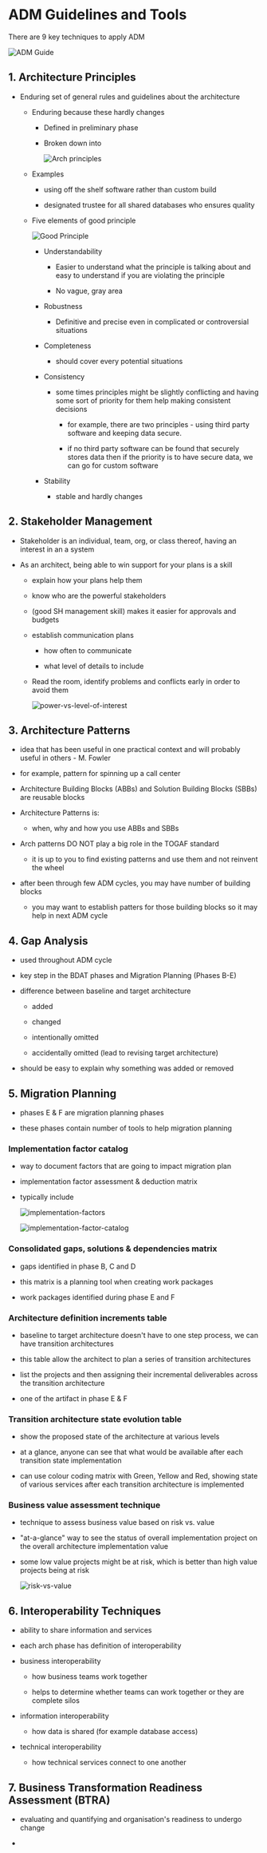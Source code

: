 # ADM Guidelines and Tools

There are 9 key techniques to apply ADM

![ADM Guide](./img/adm-guidelines-techiniques.excalidraw.png)

## 1. Architecture Principles

* Enduring set of general rules and guidelines about the architecture

  * Enduring because these hardly changes

    * Defined in preliminary phase

    * Broken down into

        ![Arch principles](./img/arch-principles.excalidraw.png)

  * Examples

    * using off the shelf software rather than custom build

    * designated trustee for all shared databases who ensures quality

  * Five elements of good principle

       ![Good Principle](./img//good-principle.excalidraw.png)

    * Understandability

      * Easier to understand what the principle is talking about and easy to understand if you are violating the principle

      * No vague, gray area

    * Robustness

      * Definitive and precise even in complicated or controversial situations

    * Completeness

      * should cover every potential situations

    * Consistency

      * some times principles might be slightly conflicting and having some sort of priority for them help making consistent decisions

        * for example, there are two principles - using third party software and keeping data secure.

        * if no third party software can be found that securely stores data then if the priority is to have secure data, we can go for custom software

    * Stability

      * stable and hardly changes

## 2. Stakeholder Management

* Stakeholder is an individual, team, org, or class thereof, having an interest in an a system

* As an architect, being able to win support for your plans is a skill

  * explain how your plans help them

  * know who are the powerful stakeholders

  * (good SH management skill) makes it easier for approvals and budgets

  * establish communication plans

    * how often to communicate

    * what level of details to include

  * Read the room, identify problems and conflicts early in order to avoid them

    ![power-vs-level-of-interest](img/5.%20ADM%20Guidelines%20and%20Tools-2910084750.png)

## 3. Architecture Patterns

* idea that has been useful in one practical context and will probably useful in others - M. Fowler

* for example, pattern for spinning up a call center

* Architecture Building Blocks (ABBs) and Solution Building Blocks (SBBs) are reusable blocks

* Architecture Patterns is:

  * when, why and how you use ABBs and SBBs

* Arch patterns DO NOT play a big role in the TOGAF standard

  * it is up to you to find existing patterns and use them and not reinvent the wheel

* after been through few ADM cycles, you may have number of building blocks

  * you may want to establish patters for those building blocks so it may help in next ADM cycle

## 4. Gap Analysis

* used throughout ADM cycle

* key step in the BDAT phases and Migration Planning (Phases B-E)

* difference between baseline and target architecture

  * added

  * changed

  * intentionally omitted

  * accidentally omitted (lead to revising target architecture)

* should be easy to explain why something was added or removed

## 5. Migration Planning

* phases E & F are migration planning phases

* these phases contain number of tools to help migration planning

### Implementation factor catalog

* way to document factors that are going to impact migration plan

* implementation factor assessment & deduction matrix

* typically include

  ![implementation-factors](./img/implementaion-impact-factors.excalidraw.png)

  ![implementation-factor-catalog](img/5.%20ADM%20Guidelines%20and%20Tools-2910092100.png)

### Consolidated gaps, solutions & dependencies matrix

* gaps identified in phase B, C and D

* this matrix is a planning tool when creating work packages

* work packages identified during phase E and F

### Architecture definition increments table

* baseline to target architecture doesn't have to one step process, we can have transition architectures

* this table allow the architect to plan a series of transition architectures

* list the projects and then assigning their incremental deliverables across the transition architecture

* one of the artifact in phase E & F

### Transition architecture state evolution table

* show the proposed state of the architecture at various levels

* at a glance, anyone can see that what would be available after each transition state implementation

* can use colour coding matrix with Green, Yellow and Red, showing state of various services after each transition architecture is implemented

### Business value assessment technique

* technique to assess business value based on risk vs. value

* "at-a-glance" way to see the status of overall implementation project on the overall architecture implementation value

* some low value projects might be at risk, which is better than high value projects being at risk

  ![risk-vs-value](img/5.%20ADM%20Guidelines%20and%20Tools-2910094346.png)

## 6. Interoperability Techniques

* ability to share information and services

* each arch phase has definition of interoperability

* business interoperability

  * how business teams work together

  * helps to determine whether teams can work together or they are complete silos

* information interoperability

  * how data is shared (for example database access)

* technical interoperability

  * how technical services connect to one another

## 7. Business Transformation Readiness Assessment (BTRA)

* evaluating and quantifying and organisation's readiness to undergo change

* 